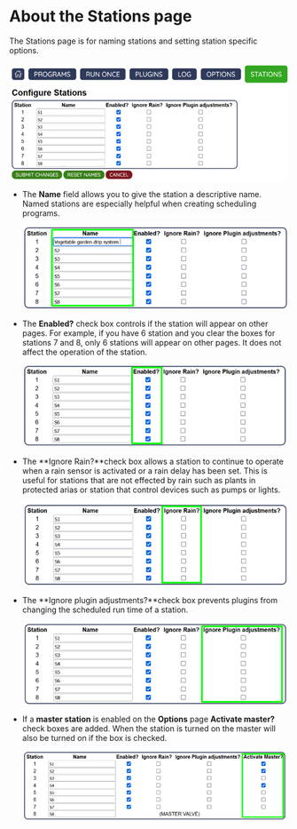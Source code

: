 # About the Stations page

The Stations page is for naming stations and setting station specific options.

![](./images/stations_pg.png)

-   The **Name** field allows you to give the station a descriptive name. Named stations are especially helpful when creating scheduling programs.

    ![](./images/stations_pg-name.png)

-   The **Enabled?** check box controls if the station will appear on other pages. For example, if you have 6 station and you clear the boxes for stations 7 and 8, only 6 stations will appear on other pages. It does not affect the operation of the station.

    ![](./images/stations_pg-enabled.png)

-   The **Ignore Rain?**check box allows a station to continue to operate when a rain sensor is activated or a rain delay has been set. This is useful for stations that are not effected by rain such as plants in protected arias or station that control devices such as pumps or lights.

    ![](./images/stations_pg-rain.png)

-   The **Ignore plugin adjustments?**check box prevents plugins from changing the scheduled run time of a station.

    ![](./images/stations_pg-plugin.png)

-   If a **master station** is enabled on the **Options** page **Activate master?** check boxes are added. When the station is turned on the master will also be turned on if the box is checked.

    ![](./images/stations_pg-master.png)


